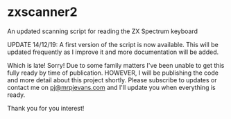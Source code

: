 # zxscanner2
An updated scanning script for reading the ZX Spectrum keyboard

UPDATE 14/12/19: A first version of the script is now available. This will be updated frequently as I improve it and more documentation will be added.

Which is late! Sorry! Due to some family matters I've been unable to get this fully ready by time of publication. HOWEVER, I will be publishing the code and more detail about this project shortly. Please subscribe to updates or contact me on pj@mrpjevans.com and I'll update you when everything is ready.

Thank you for you interest!
